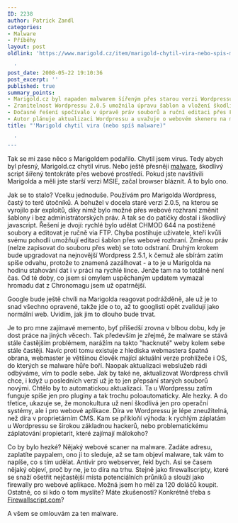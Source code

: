 ```yaml
---
ID: 2238
author: Patrick Zandl
categories:
- Malware
- Příběhy
layout: post
oldlink: 'https://www.marigold.cz/item/marigold-chytil-vira-nebo-spis-malware

  '
post_date: 2008-05-22 19:10:36
post_excerpt: ''
published: true
summary_points:
- Marigold.cz byl napaden malwarem šířeným přes starou verzi Wordpressu.
- Zranitelnost Wordpressu 2.0.5 umožnila úpravu šablon a vložení škodlivého javascriptu.
- Dočasné řešení spočívalo v úpravě práv souborů a ruční editaci přes FTP.
- Autor plánuje aktualizaci Wordpressu a uvažuje o webovém skeneru na malware.
title: "'Marigold chytil vira (nebo spíš malware)"

  '
---
```


Tak se mi zase něco s Marigoldem podařilo. Chytil jsem virus. Tedy abych byl přesný, Marigold.cz chytil virus. Nebo ještě přesněji <a href="http://cs.wikipedia.org/wiki/Malware">malware</a>, škodlivý script šířený tentokráte přes webové prostředí. Pokud jste navštívili Marigolda a měli jste starší verzi MSIE, začal browser bláznit. A to bylo ono. 

Jak se to stalo? Vcelku jednoduše. Používám pro Marigolda Wordpress, častý to terč útočníků. A bohužel v docela staré verzi 2.0.5, na kterou se vyrojilo pár exploitů, díky nimž bylo možné přes webové rozhraní změnit šablony i bez administrátorských práv. A tak se do patičky dostal i škodlivý javascript. Řešení je dvojí: rychlé bylo udělat CHMOD 644 na postižené soubory a editovat je ručně via FTP. Chyba postihuje uživatele, kteří kvůli svému pohodlí umožňují editaci šablon přes webové rozhraní. Změnou práv (nelze zapisovat do souboru přes web) se toto odstraní. Druhým krokem bude upgradovat na nejnovější Wordpress 2.5.1, k čemuž ale sbírám zatím spíše odvahu, protože to znamená zazálhovat - a to je u Marigolda na hodinu stahování dat i v práci na rychlé lince. Jenže tam na to totálně není čas. Od té doby, co jsem si omylem uspěchaným updatem vymazal hromadu dat z Chronomagu jsem už opatrnější. 

Google bude ještě chvíli na Marigolda reagovat podrážděně, ale už je to snad všechno opravené, takže jde o to, až to googlisti opět zvalidují jako normální web. Uvidím, jak jim to dlouho bude trvat. 

Je to pro mne zajímavé memento, byť přišedší zrovna v blbou dobu, kdy je dost práce na jiných věcech. Tak především je zřejmé, že malware se stává stále častějším problémem, narážím na takto "hacknuté" weby kolem sebe stále častěji. Navíc proti tomu existuje z hlediska webmastera špatná obrana, webmaster je většinou člověk mající aktuální verze prohlížeče i OS, do kterých se malware hůře boří. Naopak aktualizaci webslužeb rádi odbýváme, vím to podle sebe. Jak by také ne, aktualizovat Wordpress chvíli chce, i když u posledních verzí už je to jen přepsání starých souborů novými. Chtělo by to automatickou aktualizaci. Ta u Wordpressu zatím funguje spíše jen pro pluginy a tak trochu poloautomaticky. Ale hezky. A do třetice, ukazuje se, že monokultura už není škodlivá jen pro operační systémy, ale i pro webové aplikace. Díra ve Wordpressu je lépe zneužitelná, než díra v proprietárním CMS. Kam se přikloňí výhoda: k rychlým záplatám u Wordpressu se širokou základnou hackerů, nebo problematickému záplatování propietarit, které zajímají málokoho?

Co by bylo hezké? Nějaký webové scaner na malware. Zadáte adresu, zaplatíte paypalem, ono ji to sleduje, až se tam objeví malware, tak vám to napíše, co s tím udělat. Antivir pro webserver, řekl bych. Asi se časem nějaký objeví, proč by ne, je to díra na trhu. Stejně jako firewallscripty, které se snaží ošetřit nejčastější místa potenciálních průniků a slouží jako firewally pro webové aplikace. Možná jsem ho měl za 120 doláčů koupit. Ostatně, co si kdo o tom myslíte? Máte zkušenosti? Konkrétně třeba s <a href="http://firewallscript.com/">Firewallscript.com</a>? 

A všem se omlouvám za ten malware.